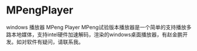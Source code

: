 # MPengPlayer
 windows 播放器
MPeng Player
MPeng试验版本播放器是一个简单的支持播放多路本地媒体，支持intel硬件加速解码，渲染的windows桌面播放器，有赵金鹏开发。如对软件有疑问，请联系我。
